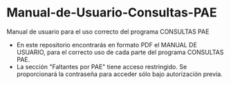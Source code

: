 # Manual-de-Usuario-Consultas-PAE
Manual de usuario para el uso correcto del programa CONSULTAS PAE

* En este repositorio encontrarás en formato PDF el MANUAL DE USUARIO, para el correcto uso de cada parte del programa CONSULTAS PAE.
* La sección "Faltantes por PAE" tiene acceso restringido. Se proporcionará la contraseña para acceder sólo bajo autorización previa.  
